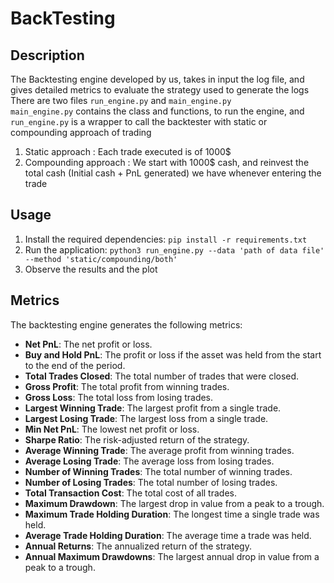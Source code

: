 # BackTesting

## Description
The Backtesting engine developed by us, takes in input the log file, and gives detailed metrics to evaluate the strategy used to generate the logs
There are two files `run_engine.py` and `main_engine.py`\
`main_engine.py` contains the class and functions, to run the engine, and `run_engine.py` is a wrapper to call the backtester with static or compounding approach of trading

1. Static approach : Each trade executed is of 1000$
2. Compounding approach : We start with 1000$ cash, and reinvest the total cash (Initial cash + PnL generated) we have whenever entering the trade


## Usage
1. Install the required dependencies: `pip install -r requirements.txt`
2. Run the application: `python3 run_engine.py --data 'path of data file' --method 'static/compounding/both'`
3. Observe the results and the plot

## Metrics

The backtesting engine generates the following metrics:

- **Net PnL**: The net profit or loss.
- **Buy and Hold PnL**: The profit or loss if the asset was held from the start to the end of the period.
- **Total Trades Closed**: The total number of trades that were closed.
- **Gross Profit**: The total profit from winning trades.
- **Gross Loss**: The total loss from losing trades.
- **Largest Winning Trade**: The largest profit from a single trade.
- **Largest Losing Trade**: The largest loss from a single trade.
- **Min Net PnL**: The lowest net profit or loss.
- **Sharpe Ratio**: The risk-adjusted return of the strategy.
- **Average Winning Trade**: The average profit from winning trades.
- **Average Losing Trade**: The average loss from losing trades.
- **Number of Winning Trades**: The total number of winning trades.
- **Number of Losing Trades**: The total number of losing trades.
- **Total Transaction Cost**: The total cost of all trades.
- **Maximum Drawdown**: The largest drop in value from a peak to a trough.
- **Maximum Trade Holding Duration**: The longest time a single trade was held.
- **Average Trade Holding Duration**: The average time a trade was held.
- **Annual Returns**: The annualized return of the strategy.
- **Annual Maximum Drawdowns**: The largest annual drop in value from a peak to a trough.